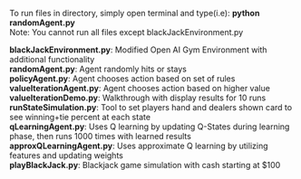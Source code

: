 To run files in directory, simply open terminal and type(i.e): <b>python randomAgent.py</b><br>
Note: You cannot run all files except blackJackEnvironment.py<br>

<b>blackJackEnvironment.py</b>: Modified Open AI Gym Environment with additional functionality<br>
<b>randomAgent.py</b>: Agent randomly hits or stays<br>
<b>policyAgent.py</b>: Agent chooses action based on set of rules<br>
<b>valueIterationAgent.py</b>: Agent chooses action based on higher value<br>
<b>valueIterationDemo.py</b>: Walkthrough with display results for 10 runs<br>
<b>runStateSimulation.py</b>: Tool to set players hand and dealers shown card to see winning+tie percent at each state<br>
<b>qLearningAgent.py</b>: Uses Q learning by updating Q-States during learning phase, then runs 1000 times with learned results<br>
<b>approxQLearningAgent.py</b>: Uses approximate Q learning by utilizing features and updating weights<br>
<b>playBlackJack.py</b>: Blackjack game simulation with cash starting at $100<br>
